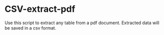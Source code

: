 # CSV-extract-pdf
Use this script to extract any table from a pdf document. Extracted data will be saved in a csv format. 
